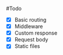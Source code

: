 #Todo

- [x] Basic routing
- [x] Middleware
- [x] Custom response
- [x] Request body
- [x] Static files
